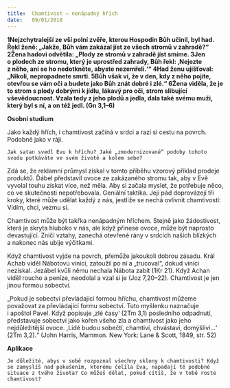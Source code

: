 ```yaml
---
title:  Chamtivost – nenápadný hřích 
date:   09/01/2018
---
```


**1Nejzchytralejší ze vší polní zvěře, kterou Hospodin Bůh učinil, byl had. Řekl ženě: „Jakže, Bůh vám zakázal jíst ze všech stromů v zahradě?“ 2Žena hadovi odvětila: „Plody ze stromů v zahradě jíst smíme. 3Jen o plodech ze stromu, který je uprostřed zahrady, Bůh řekl: ‚Nejezte z něho, ani se ho nedotkněte, abyste nezemřeli.‘“ 4Had ženu ujišťoval: „Nikoli, nepropadnete smrti. 5Bůh však ví, že v den, kdy z něho pojíte, otevřou se vám oči a budete jako Bůh znát dobré i zlé.“ 6Žena viděla, že je to strom s plody dobrými k jídlu, lákavý pro oči, strom slibující vševědoucnost. Vzala tedy z jeho plodů a jedla, dala také svému muži, který byl s ní, a on též jedl. (Gn 3,1–6)** 

**Osobní studium** 

Jako každý hřích, i chamtivost začíná v srdci a razí si cestu na povrch. Podobně jako v ráji. 

`Jak satan svedl Evu k hříchu? Jaké „zmodernizované“ podoby tohoto svodu potkáváte ve svém životě a kolem sebe?` 

Zdá se, že reklamní průmysl získal v tomto příběhu vzorový příklad prodeje produktů. Ďábel představil ovoce ze zakázaného stromu tak, aby v Evě vyvolal touhu získat více, než měla. Aby si začala myslet, že potřebuje něco, co ve skutečnosti nepotřebovala. Geniální taktika. Její pád doprovázejí tři kroky, které může udělat každý z nás, jestliže se nechá ovlivnit chamtivostí: Vidím, chci, vezmu si. 

Chamtivost může být takřka nenápadným hříchem. Stejně jako žádostivost, která je skryta hluboko v nás, ale když přinese ovoce, může být naprosto devastující. Zničí vztahy, zanechá otevřené rány v srdcích našich blízkých a nakonec nás ubije výčitkami. 

Když chamtivost vyjde na povrch, přemůže jakoukoli dobrou zásadu. Král Achab viděl Nábotovu vinici, zatoužil po ní a „trucoval“, dokud vinici nezískal. Jezábel kvůli němu nechala Nábota zabít (1Kr 21). Když Achan viděl roucho a peníze, neodolal a vzal si je (Joz 7,20–22). Chamtivost je jen jinou formou sobectví. 

„Pokud je sobectví převládající formou hříchu, chamtivost můžeme považovat za převládající formu sobectví. Tuto myšlenku naznačuje i apoštol Pavel. Když popisuje ‚zlé časy‘ (2Tm 3,1) posledního odpadnutí, představuje sobectví jako kořen všeho zla a chamtivost jako jeho nejdůležitější ovoce. ,Lidé budou sobečtí, chamtiví, chvástaví, domýšliví…‘ (2Tm 3,2).“ (John Harris, Mammon. New York: Lane & Scott, 1849, str. 52) 

**Aplikace** 

`Je důležité, abys v sobě rozpoznal všechny sklony k chamtivosti? Když se zamyslíš nad pokušením, kterému čelila Eva, napadají tě podobné situace z tvého života? Co můžeš dělat, pokud cítíš, že v tobě roste chamtivost?`